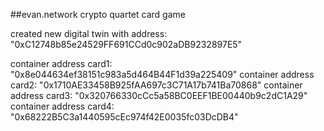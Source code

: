 ##evan.network crypto quartet card game

created new digital twin with address: "0xC12748b85e24529FF691CCd0c902aDB9232897E5"

container address card1: "0x8e044634ef38151c983a5d464B44F1d39a225409"
container address card2: "0x1710AE33458B925fAA697c3C71A17b741Ba70868"
container address card3: "0x320766330cCc5a58BC0EEF1BE00440b9c2dC1A29"
container address card4: "0x68222B5C3a1440595cEc974f42E0035fc03DcDB4"